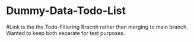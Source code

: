 # Dummy-Data-Todo-List

#Link is the the Todo-Filtering Bracnh rather than merging to main branch.  Wanted to keep both separate for test purposes.
